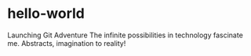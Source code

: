 # hello-world
Launching Git Adventure
The infinite possibilities in technology fascinate me. Abstracts, imagination to reality! 
